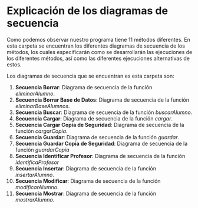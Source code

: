 # Explicación de los diagramas de secuencia

Como podemos observar nuestro programa tiene 11 métodos diferentes. En esta carpeta se encuentran los
diferentes diagramas de secuencia de los métodos, los cuales especificarán como se desarrollarán las
ejecuciones de los diferentes métodos, así como las diferentes ejecuciones alternativas de estos.

Los diagramas de secuencia que se encuentran es esta carpeta son:

1. **Secuencia Borrar**: Diagrama de secuencia de la función *eliminarAlumno*.
2. **Secuencia Borrar Base de Datos**: Diagrama de secuencia de la función *eliminarBaseAlumnos*.
3. **Secuencia Buscar**: Diagrama de secuencia de la función *buscarAlumno*.
4. **Secuencia Cargar**: Diagrama de secuencia de la función *cargar*.
5. **Secuencia Cargar Copia de Seguridad**: Diagrama de secuencia de la función *cargarCopia*.
6. **Secuencia Guardar**: Diagrama de secuencia de la función *guardar*.
7. **Secuencia Guardar Copia de Seguridad**: Diagrama de secuencia de la función *guardarCopia*
8. **Secuencia Identificar Profesor**: Diagrama de secuencia de la función *identificaProfesor*
9. **Secuencia Insertar**: Diagrama de secuencia de la función *insertarAlumno*.
10. **Secuencia Modificar**: Diagrama de secuencia de la función *modificarAlumno*.
11. **Secuencia Mostrar**: Diagrama de secuencia de la función *mostrarAlumno*.
